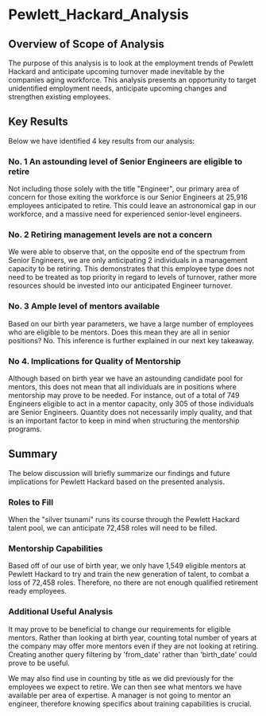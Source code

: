 # Pewlett_Hackard_Analysis

## Overview of Scope of Analysis

The purpose of this analysis is to look at the employment trends of Pewlett Hackard and anticipate upcoming turnover made inevitable by the companies aging workforce. This analysis presents an opportunity to target unidentified employment needs, anticipate upcoming changes and strengthen existing employees.

## Key Results

Below we have identified 4 key results from our analysis:

### No. 1 An astounding level of Senior Engineers are eligible to retire

Not including those solely with the title "Engineer", our primary area of concern for those exiting the workforce is our Senior Engineers at 25,916 employees anticipated to retire. This could leave an astronomical gap in our workforce, and a massive need for experienced senior-level engineers.

### No. 2 Retiring management levels are not a concern

We were able to observe that, on the opposite end of the spectrum from Senior Engineers, we are only anticipating 2 individuals in a management capacity to be retiring. This demonstrates that this employee type does not need to be treated as top priority in regard to levels of turnover, rather more resources should be invested into our anticipated Engineer turnover. 

### No. 3 Ample level of mentors available

Based on our birth year parameters, we have a large number of employees who are eligible to be mentors. Does this mean they are all in senior positions? No. This inference is further explained in our next key takeaway.

### No 4. Implications for Quality of Mentorship

Although based on birth year we have an astounding candidate pool for mentors, this does not mean that all individuals are in positions where mentorship may prove to be needed. For instance, out of a total of 749 Engineers eligible to act in a mentor capacity, only 305 of those individuals are Senior Engineers. Quantity does not necessarily imply quality, and that is an important factor to keep in mind when structuring the mentorship programs.

## Summary

The below discussion will briefly summarize our findings and future implications for Pewlett Hackard based on the presented analysis.

### Roles to Fill

When the "silver tsunami" runs its course through the Pewlett Hackard talent pool, we can anticipate 72,458 roles will need to be filled.

### Mentorship Capabilities

Based off of our use of birth year, we only have 1,549 eligible mentors at Pewlett Hackard to try and train the new generation of talent, to combat a loss of 72,458 roles. Therefore, no there are not enough qualified retirement ready employees.

### Additional Useful Analysis

It may prove to be beneficial to change our requirements for eligible mentors. Rather than looking at birth year, counting total number of years at the company may offer more mentors even if they are not looking at retiring. Creating another query filtering by 'from_date' rather than 'birth_date' could prove to be useful. 

We may also find use in counting by title as we did previously for the employees we expect to retire. We can then see what mentors we have available per area of expertise. A manager is not going to mentor an engineer, therefore knowing specifics about training capabilities is crucial. 
